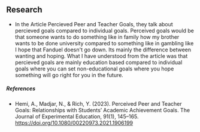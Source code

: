 ## Research

- In the Article Percieved Peer and Teacher Goals, they talk about percieved goals compared to individual goals. Perceived goals would be that someone wants to do something like in family how my brother wants to be done university compared to something like in gambling like I hope that Fanduel doesn't go down. Its mainly the difference between wanting and hoping. What I have understood from the article was that percieved goals are mainly education based compared to individual goals where you can set non-educational goals where you hope something will go right for you in the future.

##### References
- Hemi, A., Madjar, N., & Rich, Y. (2023). Perceived Peer and Teacher Goals: Relationships with Students’ Academic Achievement Goals. The Journal of Experimental Education, 91(1), 145–165. https://doi.org/10.1080/00220973.2021.1906199
